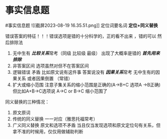 # 事实信息题
#事实信息题
 ![[截屏2023-08-19 16.35.51.png]]
 定位词要名词
**定位+同义替换**

 错误答案的特征！！！错误选项是错的十分科学的，正的看不出来 ，错的可以
然后排除法 
 1.  无中生有  ***比较关系***常考（同级 比较级 最级） 出现了大概率是错的 ***首先用来排除***
 2. 非答案区间 选项虽然对但不在答案区间
 3. 逻辑错误 矛盾 比如原文说有这件事 答案说没有 ***因果关系***常考 无中生有的因果关系 或者因果倒置 （常错）
 4. 扩大或缩小范围 注意子集关系的缩小范围是正确的(A->B+C 选项A ->B正确)但比如A+B->C选项说 A->C or B->C 缩小范围了 

同义替换的三种情况：
1. 原文原词
2. 传统的同义替换 一一对应（雅思托福常考）
3. 广义同义替换 原文和选项不矛盾 当且仅当发现选项和原文定位句有关系，但拿不准的时候用，仅仅用做辅助判断
